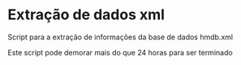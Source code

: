 # Extração de dados xml
Script para a extração de informações da base de dados hmdb.xml

Este script pode demorar mais do que 24 horas para ser terminado
